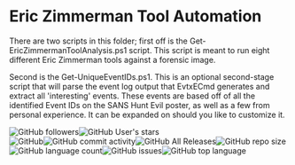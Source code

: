 # Eric Zimmerman Tool Automation

There are two scripts in this folder; first off is the Get-EricZimmermanToolAnalysis.ps1 script. This script is meant to run eight different Eric Zimmerman tools against a forensic image.

Second is the Get-UniqueEventIDs.ps1. This is an optional second-stage script that will parse the event log output that EvtxECmd generates and extract all 'interesting' events.
These events are based off of all the identified Event IDs on the SANS Hunt Evil poster, as well as a few from personal experience.
It can be expanded on should you like to customize it.

<img alt="GitHub followers" src="https://img.shields.io/github/followers/loganflook?style=social"><img alt="GitHub User's stars" src="https://img.shields.io/github/stars/loganflook?style=social"><BR /><img alt="GitHub" src="https://img.shields.io/github/license/loganflook/EricZimmermanToolAutomation"><img alt="GitHub commit activity" src="https://img.shields.io/github/commit-activity/m/loganflook/EricZimmermanToolAutomation"><img alt="GitHub All Releases" src="https://img.shields.io/github/downloads/loganflook/EricZimmermanToolAutomation/total"><img alt="GitHub repo size" src="https://img.shields.io/github/repo-size/loganflook/EricZimmermanToolAutomation"><img alt="GitHub language count" src="https://img.shields.io/github/languages/count/loganflook/EricZimmermanToolAutomation"><img alt="GitHub issues" src="https://img.shields.io/github/issues/loganflook/EricZimmermanToolAutomation"><img alt="GitHub top language" src="https://img.shields.io/github/languages/top/loganflook/EricZimmermanToolAutomation">